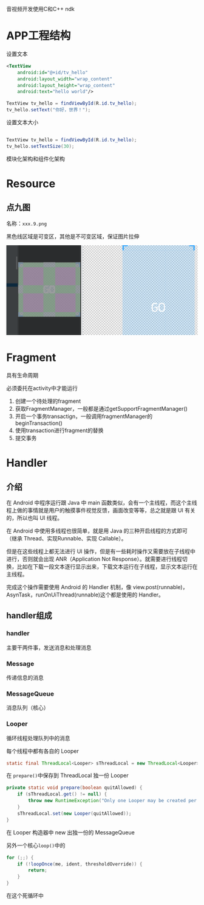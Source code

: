 音视频开发使用C和C++ ndk

# APP工程结构

设置文本

```xml
<TextView
	android:id="@+id/tv_hello"
	android:layout_width="wrap_content"
	android:layout_height="wrap_content"
	android:text="hello world"/>
```

```java
TextView tv_hello = findViewById(R.id.tv_hello);
tv_hello.setText("你好，世界！");
```

设置文本大小

```xml
```

```java
TextView tv_hello = findViewById(R.id.tv_hello);
tv_hello.setTextSize(30);
```



模块化架构和组件化架构



# Resource

## 点九图

名称：`xxx.9.png`

黑色线区域是可变区，其他是不可变区域，保证图片拉伸

![image-20230731175350503](Android开发.assets/image-20230731175350503.png)

# Fragment

具有生命周期

必须委托在activity中才能运行



1. 创建一个待处理的fragment
2. 获取FragmentManager，一般都是通过getSupportFragmentManager()
3. 开启一个事务transactign，一般调用fragmentManager的beginTransaction()
4. 使用transaction进行fragment的替换
5. 提交事务



# Handler

## 介绍

在 Android 中程序运行跟 Java 中 main 函数类似，会有一个主线程，而这个主线程上做的事情就是用户的触摸事件视觉反馈，画面改变等等，总之就是跟 UI 有关的，所以也叫 UI 线程。

在 Android 中使用多线程也很简单，就是用 Java 的三种开启线程的方式即可（继承 Thread、实现Runnable、实现 Callable）。

但是在这些线程上都无法进行 UI 操作，但是有一些耗时操作又需要放在子线程中进行，否则就会出现 ANR（Application Not Response）。就需要进行线程切换，比如在下载一段文本逐行显示出来，下载文本运行在子线程，显示文本运行在主线程。

完成这个操作需要使用 Android 的 Handler 机制，像 view.post(runnable)，AsynTask，runOnUiThread(runnable)这个都是使用的 Handler。

## handler组成

### handler

主要干两件事，发送消息和处理消息

### Message

传递信息的消息

### MessageQueue

消息队列（核心）

### Looper

循环线程处理队列中的消息

每个线程中都有各自的 Looper

```java
static final ThreadLocal<Looper> sThreadLocal = new ThreadLocal<Looper>();
```

在 `prepare()`中保存到 ThreadLocal 独一份 Looper

```java
private static void prepare(boolean quitAllowed) {
    if (sThreadLocal.get() != null) {
        throw new RuntimeException("Only one Looper may be created per thread");
    }
    sThreadLocal.set(new Looper(quitAllowed));
}
```

在 Looper 构造器中 new 出独一份的 MessageQueue

另外一个核心`loop()`中的

```java
for (;;) {
    if (!loopOnce(me, ident, thresholdOverride)) {
        return;
    }
}
```

在这个死循环中
